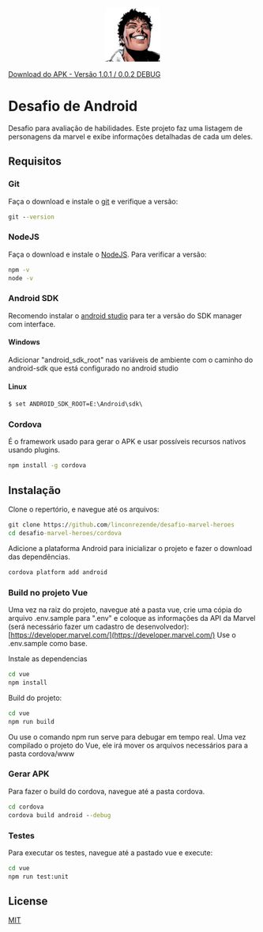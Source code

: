 
<p align="center">
  <img src="https://github.com/linconrezende/desafio-marvel-heroes/blob/main/cordova/icons/playstore.png?raw=true" height="110" width="110" title="Beyonder">
</p>

[Download do APK - Versão 1.0.1 / 0.0.2 DEBUG](https://github.com/linconrezende/desafio-marvel-heroes/blob/main/cordova/dist/personagens-marvel-debug-v1.0.1_v0.0.2.apk?raw=true)

# Desafio de Android
Desafio para avaliação de habilidades.
Este projeto faz uma listagem de personagens da marvel e exibe informações detalhadas de cada um deles.

## Requisitos
### Git
Faça o download e instale o [git](https://git-scm.com/downloads) e verifique a versão:
```cmd
git --version
```
### NodeJS
Faça o download e instale o [NodeJS](https://nodejs.org/en/).
Para verificar a versão:

```cmd
npm -v
node -v
```
### Android SDK
Recomendo instalar o [android studio](https://developer.android.com/studio?hl=pt-br) para ter a versão do SDK manager com interface.
#### Windows
Adicionar "android_sdk_root" nas variáveis de ambiente com o caminho do android-sdk que está configurado no android studio
#### Linux
```cmd
$ set ANDROID_SDK_ROOT=E:\Android\sdk\
```
### Cordova
É o framework usado para gerar o APK e usar possíveis recursos nativos usando plugins.
```cmd
npm install -g cordova
```
## Instalação
Clone o repertório, e navegue até os arquivos:
```cmd
git clone https://github.com/linconrezende/desafio-marvel-heroes
cd desafio-marvel-heroes/cordova
```
Adicione a plataforma Android para inicializar o projeto e fazer o download das dependências.
```cmd
cordova platform add android
```
### Build no projeto Vue
Uma vez na raiz do projeto, navegue até a pasta vue, crie uma cópia do arquivo .env.sample para ".env" e coloque as informações da API da Marvel (será necessário fazer um cadastro de desenvolvedor):
[https://developer.marvel.com/](https://developer.marvel.com/)
Use o .env.sample como base.

Instale as dependencias
```cmd
cd vue
npm install
```
Build do projeto:
```cmd
cd vue
npm run build
```
Ou use o comando npm run serve para debugar em tempo real.
Uma vez compilado o projeto do Vue, ele irá mover os arquivos necessários para a pasta cordova/www

### Gerar APK
Para fazer o build do cordova, navegue até a pasta cordova.
```cmd
cd cordova
cordova build android --debug
```
### Testes
Para executar os testes, navegue até a pastado vue e execute:
```cmd
cd vue
npm run test:unit
```

## License
[MIT](https://choosealicense.com/licenses/mit/)
